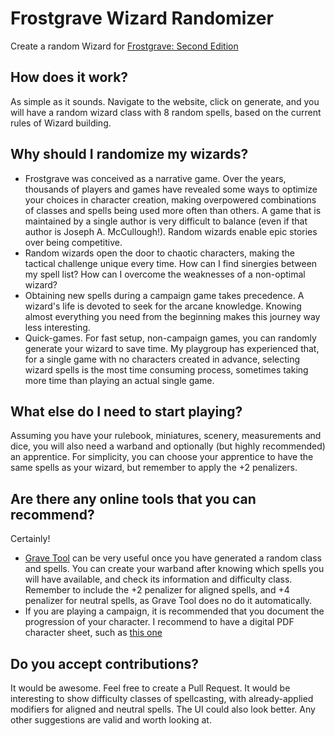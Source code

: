 # Frostgrave Wizard Randomizer
Create a random Wizard for [Frostgrave: Second Edition](https://www.josephamccullough.com/frostgrave/)

## How does it work?
As simple as it sounds. Navigate to the website, click on generate, and you will have a random wizard class with 8 random spells, based on the current rules of Wizard building.

## Why should I randomize my wizards?
* Frostgrave was conceived as a narrative game. Over the years, thousands of players and games have revealed some ways to optimize your choices in character creation, making overpowered combinations of classes and spells being used more often than others. A game that is maintained by a single author is very difficult to balance (even if that author is Joseph A. McCullough!). Random wizards enable epic stories over being competitive. 
* Random wizards open the door to chaotic characters, making the tactical challenge unique every time. How can I find sinergies between my spell list? How can I overcome the weaknesses of a non-optimal wizard?
* Obtaining new spells during a campaign game takes precedence. A wizard's life is devoted to seek for the arcane knowledge. Knowing almost everything you need from the beginning makes this journey way less interesting. 
* Quick-games. For fast setup, non-campaign games, you can randomly generate your wizard to save time. My playgroup has experienced that, for a single game with no characters created in advance, selecting wizard spells is the most time consuming process, sometimes taking more time than playing an actual single game.

## What else do I need to start playing?
Assuming you have your rulebook, miniatures, scenery, measurements and dice, you will also need a warband and optionally (but highly recommended) an apprentice. For simplicity, you can choose your apprentice to have the same spells as your wizard, but remember to apply the +2 penalizers. 

## Are there any online tools that you can recommend?
Certainly! 
* [Grave Tool](https://www.gravetool.com/) can be very useful once you have generated a random class and spells. You can create your warband after knowing which spells you will have available, and check its information and difficulty class. Remember to include the +2 penalizer for aligned spells, and +4 penalizer for neutral spells, as Grave Tool does no do it automatically. 
* If you are playing a campaign, it is recommended that you document the progression of your character. I recommend to have a digital PDF character sheet, such as [this one](https://www.ospreypublishing.com/media/2urpdqrz/frostgrave-warband-sheet-v2.pdf)

## Do you accept contributions?
It would be awesome. Feel free to create a Pull Request. It would be interesting to show difficulty classes of spellcasting, with already-applied modifiers for aligned and neutral spells. The UI could also look better. Any other suggestions are valid and worth looking at. 
